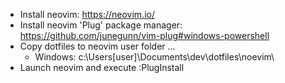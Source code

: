 - Install neovim: https://neovim.io/
- Install neovim 'Plug' package manager: https://github.com/junegunn/vim-plug#windows-powershell
- Copy dotfiles to neovim user folder ...
    - Windows: c:\Users\[user]\Documents\dev\dotfiles\noevim\
- Launch neovim and execute :PlugInstall
